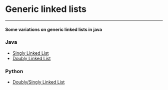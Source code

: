 # Generic linked lists

---

#### Some variations on generic linked lists in java


### Java

* [Singly Linked List](https://github.com/sharzy720/Linked-list/tree/master/Java/src/Singly_Linked_List)
* [Doubly Linked List](https://github.com/sharzy720/Linked-list/tree/master/Java/src/Doubly_Linked_List)

### Python
* [Doubly/Singly Linked List](https://github.com/sharzy720/Linked-list/tree/master/Python)
